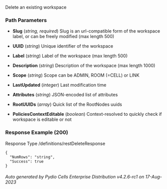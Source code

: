 






 
Delete an existing workspace  


### Path Parameters

 - **Slug** (_string, required_) Slug is an url-compatible form of the workspace label, or can be freely modified (max length 500)

 - **UUID** (_string_) Unique identifier of the workspace

 - **Label** (_string_) Label of the workspace (max length 500)

 - **Description** (_string_) Description of the workspace (max length 1000)

 - **Scope** (_string_) Scope can be ADMIN, ROOM (=CELL) or LINK

 - **LastUpdated** (_integer_) Last modification time

 - **Attributes** (_string_) JSON-encoded list of attributes

 - **RootUUIDs** (_array_) Quick list of the RootNodes uuids

 - **PoliciesContextEditable** (_boolean_) Context-resolved to quickly check if workspace is editable or not




### Response Example (200)
Response Type /definitions/restDeleteResponse

```
{
  "NumRows": "string",
  "Success": true
}
```




###### Auto generated by Pydio Cells Enterprise Distribution v4.2.6-rc1 on 17-Aug-2023

